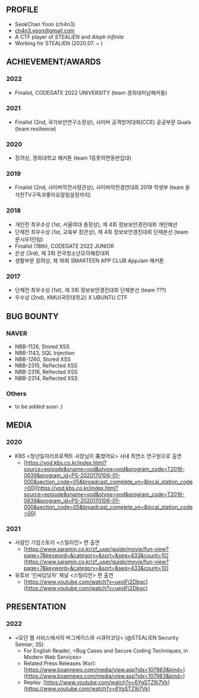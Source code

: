 ## PROFILE
- SeokChan Yoon (ch4n3)
- ch4n3.yoon@gmail.com
- A CTF player of *STEALIEN* and *Aleph Infinite*
- Working for STEALIEN (2020.07. ~ ) 

## ACHIEVEMENT/AWARDS
### 2022
- Finalist, CODEGATE 2022 UNIVERSITY (team 경희대미남해커들)

### 2021
- Finalist (2nd, 국가보안연구소장상), 사이버 공격방어대회(CCE) 공공부문 Quals (team resilience)

### 2020
- 장려상, 경희대학교 해커톤 (team 1등못하면동반입대)

### 2019
- Finalist (2nd, 사이버작전사령관상), 사이버작전경연대회 2019 학생부 (team 윤석찬TV구독과좋아요알림설정까지)

### 2018
- 개인전 최우수상 (1st, 서울여대 총장상), 제 4회 정보보안경진대회 개인예선 
- 단체전 최우수상 (1st, 교육부 장관상), 제 4회 정보보안경진대회 단체본선 (team 문시우1인팀)
- Finalist (18th), CODEGATE 2022 JUNIOR
- 은상 (3rd), 제 3회 전국청소년모의해킹대회
- 생활부문 장려상, 제 16회 SMARTEEN APP CLUB AppJam 해커톤

### 2017
- 단체전 최우수상 (1st), 제 3회 정보보안경진대회 단체본선 (team ???)
- 우수상 (2nd), KMU(국민대학교) X UBUNTU CTF

## BUG BOUNTY
### NAVER
- NBB-1126, Stored XSS
- NBB-1143, SQL Injection
- NBB-1260, Stored XSS
- NBB-2315, Reflected XSS
- NBB-2316, Reflected XSS
- NBB-2314, Reflected XSS
### Others
- to be added soon :)

## MEDIA
### 2020
- KBS <청년일자리프로젝트 사장님이 美쳤어요> 사내 최연소 연구원으로 출연
    - [https://vod.kbs.co.kr/index.html?source=episode&sname=vod&stype=vod&program_code=T2016-0639&program_id=PS-2020170106-01-000&section_code=05&broadcast_complete_yn=&local_station_code=00](https://vod.kbs.co.kr/index.html?source=episode&sname=vod&stype=vod&program_code=T2016-0639&program_id=PS-2020170106-01-000&section_code=05&broadcast_complete_yn=&local_station_code=00)

### 2021
- 사람인 기업스토리 <스틸리언> 편 출연
    - [https://www.saramin.co.kr/zf_user/guide/movie/fun-view?page=7&keyword=&category=&sort=&seq=433&count=10](https://www.saramin.co.kr/zf_user/guide/movie/fun-view?page=7&keyword=&category=&sort=&seq=433&count=10)
- 유튜브 ‘인싸담당자’ 채널 <스틸리언> 편 출연
    - [https://www.youtube.com/watch?v=ueslFj2Dbgc](https://www.youtube.com/watch?v=ueslFj2Dbgc)

## PRESENTATION
### 2022
- <모던 웹 서비스에서의 버그케이스와 시큐어코딩> (@STEALIEN Security Semiar; 3S)
    - For English Reader, <Bug Cases and Secure Coding Techniques, in Modern Web Services>
    - Related Press Releases (Kor): [https://www.boannews.com/media/view.asp?idx=107983&kind=](https://www.boannews.com/media/view.asp?idx=107983&kind=)
    - Replay: [https://www.youtube.com/watch?v=6YgSTZ9i7Vk](https://www.youtube.com/watch?v=6YgSTZ9i7Vk)
